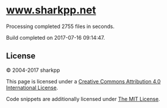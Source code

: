 # www.sharkpp.net

Processing completed 2755 files in  seconds.

Build completed on 2017-07-16 09:14:47.

## License

&copy; 2004-2017 sharkpp

This page is licensed under a [Creative Commons Attribution 4.0 International License](http://creativecommons.org/licenses/by/4.0/).

Code snippets are additionally licensed under [The MIT License](http://opensource.org/licenses/MIT).
